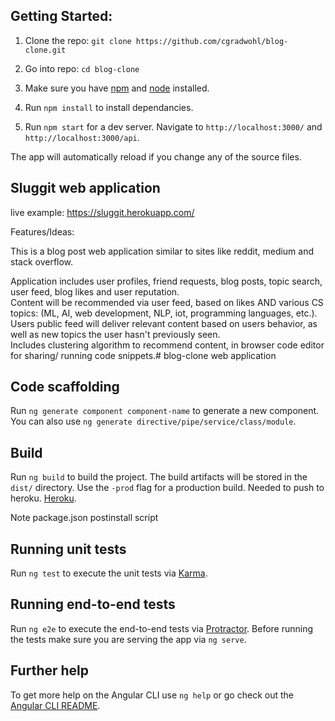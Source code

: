 ## Getting Started:
1. Clone the repo: `git clone https://github.com/cgradwohl/blog-clone.git`

2. Go into repo: `cd blog-clone`

3. Make sure you have [npm](https://www.npmjs.com/) and [node](https://nodejs.org/en/) installed.

4. Run `npm install` to install dependancies.

5. Run `npm start` for a dev server. Navigate to `http://localhost:3000/` and `http://localhost:3000/api`.

The app will automatically reload if you change any of the source files.


## Sluggit web application


live example: https://sluggit.herokuapp.com/


Features/Ideas:

This is a blog post web application similar to sites like reddit, medium and stack overflow.

Application includes user profiles, friend requests, blog posts, topic search, user feed,
blog likes and user reputation.  
Content will be recommended via user feed, based on likes AND various CS topics: (ML, AI, web development, NLP, iot, programming languages, etc.).
Users public feed will deliver relevant content based on users behavior, as well as new topics the user hasn't previously seen. 	
Includes clustering algorithm to recommend content, in browser code editor for sharing/ running code snippets.# blog-clone web application


## Code scaffolding

Run `ng generate component component-name` to generate a new component. You can also use `ng generate directive/pipe/service/class/module`.

## Build

Run `ng build` to build the project. The build artifacts will be stored in the `dist/` directory. Use the `-prod` flag for a production build. Needed to push to heroku. [Heroku](https://dashboard.heroku.com/).

Note package.json postinstall script

## Running unit tests

Run `ng test` to execute the unit tests via [Karma](https://karma-runner.github.io).

## Running end-to-end tests

Run `ng e2e` to execute the end-to-end tests via [Protractor](http://www.protractortest.org/).
Before running the tests make sure you are serving the app via `ng serve`.

## Further help

To get more help on the Angular CLI use `ng help` or go check out the [Angular CLI README](https://github.com/angular/angular-cli/blob/master/README.md).

